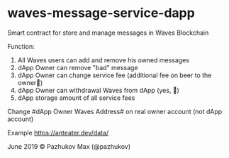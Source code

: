 # waves-message-service-dapp
Smart contract for store and manage messages in Waves Blockchain

Function:
1. All Waves users can add and remove his owned messages
2. dApp Owner can remove "bad" message
3. dApp Owner can change service fee (additional fee on beer to the owner🍺)
4. dApp Owner can withdrawal Waves from dApp (yes, 🍺)
5. dApp storage amount of all service fees

Change #dApp Owner Waves Address# on real owner account (not dApp account)

Example https://anteater.dev/data/

June 2019 &copy; Pazhukov Max (@pazhukov)

